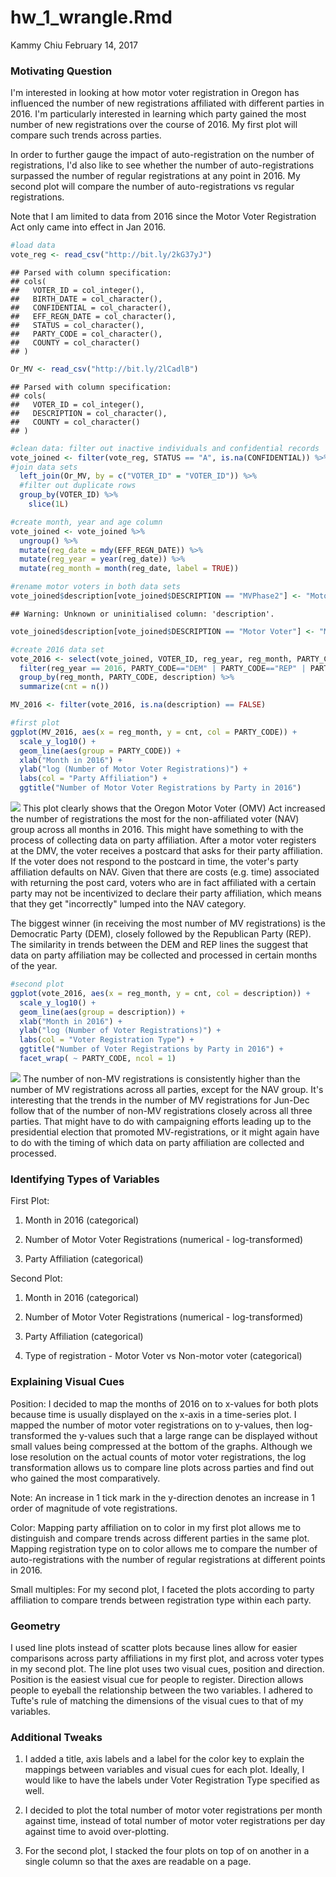 hw\_1\_wrangle.Rmd
================
Kammy Chiu
February 14, 2017

### Motivating Question

I'm interested in looking at how motor voter registration in Oregon has influenced the number of new registrations affiliated with different parties in 2016. I'm particularly interested in learning which party gained the most number of new registrations over the course of 2016. My first plot will compare such trends across parties.

In order to further gauge the impact of auto-registration on the number of registrations, I'd also like to see whether the number of auto-registrations surpassed the number of regular registrations at any point in 2016. My second plot will compare the number of auto-registrations vs regular registrations.

Note that I am limited to data from 2016 since the Motor Voter Registration Act only came into effect in Jan 2016.

``` r
#load data
vote_reg <- read_csv("http://bit.ly/2kG37yJ")
```

    ## Parsed with column specification:
    ## cols(
    ##   VOTER_ID = col_integer(),
    ##   BIRTH_DATE = col_character(),
    ##   CONFIDENTIAL = col_character(),
    ##   EFF_REGN_DATE = col_character(),
    ##   STATUS = col_character(),
    ##   PARTY_CODE = col_character(),
    ##   COUNTY = col_character()
    ## )

``` r
Or_MV <- read_csv("http://bit.ly/2lCadlB")
```

    ## Parsed with column specification:
    ## cols(
    ##   VOTER_ID = col_integer(),
    ##   DESCRIPTION = col_character(),
    ##   COUNTY = col_character()
    ## )

``` r
#clean data: filter out inactive individuals and confidential records
vote_joined <- filter(vote_reg, STATUS == "A", is.na(CONFIDENTIAL)) %>%
#join data sets
  left_join(Or_MV, by = c("VOTER_ID" = "VOTER_ID")) %>%
  #filter out duplicate rows
  group_by(VOTER_ID) %>%
    slice(1L)

#create month, year and age column
vote_joined <- vote_joined %>%
  ungroup() %>%
  mutate(reg_date = mdy(EFF_REGN_DATE)) %>%
  mutate(reg_year = year(reg_date)) %>%
  mutate(reg_month = month(reg_date, label = TRUE))

#rename motor voters in both data sets
vote_joined$description[vote_joined$DESCRIPTION == "MVPhase2"] <- "Motor Voter"
```

    ## Warning: Unknown or uninitialised column: 'description'.

``` r
vote_joined$description[vote_joined$DESCRIPTION == "Motor Voter"] <- "Motor Voter"

#create 2016 data set
vote_2016 <- select(vote_joined, VOTER_ID, reg_year, reg_month, PARTY_CODE, description) %>%
  filter(reg_year == 2016, PARTY_CODE=="DEM" | PARTY_CODE=="REP" | PARTY_CODE=="NAV" | PARTY_CODE=="IND") %>%
  group_by(reg_month, PARTY_CODE, description) %>%
  summarize(cnt = n())

MV_2016 <- filter(vote_2016, is.na(description) == FALSE)
```

``` r
#first plot
ggplot(MV_2016, aes(x = reg_month, y = cnt, col = PARTY_CODE)) +
  scale_y_log10() +
  geom_line(aes(group = PARTY_CODE)) +
  xlab("Month in 2016") +
  ylab("log (Number of Motor Voter Registrations)") +
  labs(col = "Party Affiliation") +
  ggtitle("Number of Motor Voter Registrations by Party in 2016")
```

![](hw_1_wrangle_files/figure-markdown_github/voter%20participation-1.png) This plot clearly shows that the Oregon Motor Voter (OMV) Act increased the number of registrations the most for the non-affiliated voter (NAV) group across all months in 2016. This might have something to with the process of collecting data on party affiliation. After a motor voter registers at the DMV, the voter receives a postcard that asks for their party affiliation. If the voter does not respond to the postcard in time, the voter's party affiliation defaults on NAV. Given that there are costs (e.g. time) associated with returning the post card, voters who are in fact affiliated with a certain party may not be incentivized to declare their party affiliation, which means that they get "incorrectly" lumped into the NAV category.

The biggest winner (in receiving the most number of MV registrations) is the Democratic Party (DEM), closely followed by the Republican Party (REP). The similarity in trends between the DEM and REP lines the suggest that data on party affiliation may be collected and processed in certain months of the year.

``` r
#second plot
ggplot(vote_2016, aes(x = reg_month, y = cnt, col = description)) +
  scale_y_log10() +
  geom_line(aes(group = description)) +
  xlab("Month in 2016") +
  ylab("log (Number of Voter Registrations)") +
  labs(col = "Voter Registration Type") +
  ggtitle("Number of Voter Registrations by Party in 2016") +
  facet_wrap( ~ PARTY_CODE, ncol = 1)
```

![](hw_1_wrangle_files/figure-markdown_github/unnamed-chunk-1-1.png) The number of non-MV registrations is consistently higher than the number of MV registrations across all parties, except for the NAV group. It's interesting that the trends in the number of MV registrations for Jun-Dec follow that of the number of non-MV registrations closely across all three parties. That might have to do with campaigning efforts leading up to the presidential election that promoted MV-registrations, or it might again have to do with the timing of which data on party affiliation are collected and processed.

### Identifying Types of Variables

First Plot:

1.  Month in 2016 (categorical)

2.  Number of Motor Voter Registrations (numerical - log-transformed)

3.  Party Affiliation (categorical)

Second Plot:

1.  Month in 2016 (categorical)

2.  Number of Motor Voter Registrations (numerical - log-transformed)

3.  Party Affiliation (categorical)

4.  Type of registration - Motor Voter vs Non-motor voter (categorical)

### Explaining Visual Cues

Position: I decided to map the months of 2016 on to x-values for both plots because time is usually displayed on the x-axis in a time-series plot. I mapped the number of motor voter registrations on to y-values, then log-transformed the y-values such that a large range can be displayed without small values being compressed at the bottom of the graphs. Although we lose resolution on the actual counts of motor voter registrations, the log transformation allows us to compare line plots across parties and find out who gained the most comparatively.

Note: An increase in 1 tick mark in the y-direction denotes an increase in 1 order of magnitude of vote registrations.

Color: Mapping party affiliation on to color in my first plot allows me to distinguish and compare trends across different parties in the same plot. Mapping registration type on to color allows me to compare the number of auto-registrations with the number of regular registrations at different points in 2016.

Small multiples: For my second plot, I faceted the plots according to party affiliation to compare trends between registration type within each party.

### Geometry

I used line plots instead of scatter plots because lines allow for easier comparisons across party affiliations in my first plot, and across voter types in my second plot. The line plot uses two visual cues, position and direction. Position is the easiest visual cue for people to register. Direction allows people to eyeball the relationship between the two variables. I adhered to Tufte's rule of matching the dimensions of the visual cues to that of my variables.

### Additional Tweaks

1.  I added a title, axis labels and a label for the color key to explain the mappings between variables and visual cues for each plot. Ideally, I would like to have the labels under Voter Registration Type specified as well.

2.  I decided to plot the total number of motor voter registrations per month against time, instead of total number of motor voter registrations per day against time to avoid over-plotting.

3.  For the second plot, I stacked the four plots on top of on another in a single column so that the axes are readable on a page.
